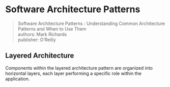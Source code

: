 # Software Architecture Patterns
> Software Architecture Patterns : Understanding Common Architecture Patterns and When to Use Them  
authors: Mark Richards  
publisher: O’Reilly

## Layered Architecture
Components within the layered architecture pattern are organized into horizontal layers, each layer performing a specific role within the application.

